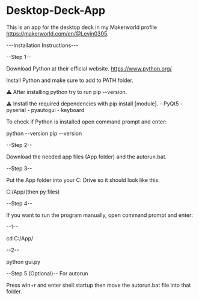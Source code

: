 # Desktop-Deck-App
This is an app for the desktop deck in my Makerworld profile https://makerworld.com/en/@Levin0305.

---Installation Instructions---


--Step 1--


Download Python at their official website. https://www.python.org/

Install Python and make sure to add to PATH folder.

⚠️ After installing python try to run pip --version.

⚠️ Install the required dependencies with pip install [module].
    - PyQt5
    - pyserial
    - pyautogui
    - keyboard

To check if Python is installed open command prompt and enter:

python --version
pip --version


--Step 2--


Download the needed app files (App folder) and the autorun.bat.


--Step 3--


Put the App folder into your C: Drive so it should look like this:

C:/App/(then py files)


--Step 4-- 


If you want to run the program manually, open command prompt and enter:

--1--

cd C:/App/

--2--

python gui.py


--Step 5 (Optional)-- For autorun


Press win+r and enter shell:startup
then move the autorun.bat file into that folder.
